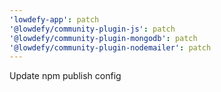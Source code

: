 ```yaml
---
'lowdefy-app': patch
'@lowdefy/community-plugin-js': patch
'@lowdefy/community-plugin-mongodb': patch
'@lowdefy/community-plugin-nodemailer': patch
---
```


Update npm publish config
